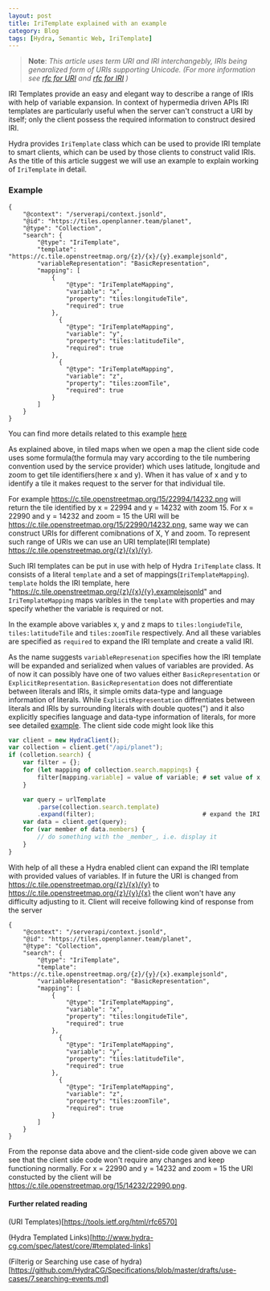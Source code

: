 ```yaml
---
layout: post
title: IriTemplate explained with an example
category: Blog
tags: [Hydra, Semantic Web, IriTemplate]
---
```

>**Note**: *This article uses term URI and IRI interchangebly, IRIs being genaralized form of URIs supporting Unicode. (For 
 more information see [rfc for URI](https://tools.ietf.org/html/rfc3986) and [rfc for IRI](https://www.ietf.org/rfc/rfc3987.txt) )*

IRI Templates provide an easy and elegant way to describe a range of IRIs with help of variable expansion.
In context of hypermedia driven APIs IRI templates are particularly useful when the server can't construct a URI by itself; only 
the client possess the required information to construct desired IRI.

Hydra provides `IriTemplate` class which can be used to provide IRI template to smart clients, which can be used by those clients 
to construct valid IRIs. As the title of this article suggest we will use an example to explain working of `IriTemplate` in detail.

### Example
```
{
    "@context": "/serverapi/context.jsonld",
    "@id": "https://tiles.openplanner.team/planet",
    "@type": "Collection",
    "search": {
        "@type": "IriTemplate",
        "template": "https://c.tile.openstreetmap.org/{z}/{x}/{y}.examplejsonld",
        "variableRepresentation": "BasicRepresentation",
        "mapping": [
            {
                "@type": "IriTemplateMapping",
                "variable": "x",
                "property": "tiles:longitudeTile",
                "required": true
            },
              {
                "@type": "IriTemplateMapping",
                "variable": "y",
                "property": "tiles:latitudeTile",
                "required": true
            },
              {
                "@type": "IriTemplateMapping",
                "variable": "z",
                "property": "tiles:zoomTile",
                "required": true
            }
        ]
    }
}
``` 
You can find more details related to this example [here](https://github.com/HydraCG/Specifications/issues/171)

As explained above, in tiled maps when we open a map the client side code uses some formula(the formula may vary according to the tile numbering convention used by the service provider) which uses latitude, longitude and zoom to get tile identifiers(here x and y). When it has value of x and y to identify a tile it makes request to the server for that individual tile.

For example https://c.tile.openstreetmap.org/15/22994/14232.png will return the tile identified by x = 22994 and y = 14232 with zoom 15.
For x = 22990 and y = 14232 and zoom = 15 the URI will be https://c.tile.openstreetmap.org/15/22990/14232.png, same way we can construct URIs for different comibnations of X, Y and zoom. To represent such range of URIs we can use an URI template(IRI template) https://c.tile.openstreetmap.org/{z}/{x}/{y}.

Such IRI templates can be put in use with help of Hydra `IriTemplate` class. It consists of a literal `template` and a set of mappings(`IriTemplateMapping`). `template` holds the IRI template, here "https://c.tile.openstreetmap.org/{z}/{x}/{y}.examplejsonld" and `IriTemplateMapping` maps varibles in the `template` with properties and may specify whether the variable is required or not.

In the example above variables x, y and z maps to `tiles:longiudeTile`, `tiles:latitudeTile` and `tiles:zoomTile` respectively. And all these variables are specified as `required` to expand the IRI template and create a valid IRI.

As the name suggests `variableRepresenation` specifies how the IRI template will be expanded and serialized when values of variables are provided.
As of now it can possibly have one of two values either `BasicRepresentation` or `ExplicitRepresentation`.
`BasicRepresentation` does not differentiate between literals and IRIs, it simple omits data-type and language information of
literals. While `ExplicitRepresentation` diffrentiates between literals and IRIs by surrounding literals with double quotes(")
and it also explicitly specifies language and data-type information of literals, for more see detailed [example](http://www.hydra-cg.com/spec/latest/core/#ex-16-the-different-variable-representations).
The client side code might look like this
```js
var client = new HydraClient();
var collection = client.get("/api/planet");
if (colletion.search) {
    var filter = {};
    for (let mapping of collection.search.mappings) {
        filter[mapping.variable] = value of variable; # set value of x, y and z
    }

    var query = urlTemplate
        .parse(collection.search.template)
        .expand(filter);                              # expand the IRI
    var data = client.get(query);
    for (var member of data.members) {
        // do something with the _member_, i.e. display it
    }
}
```
With help of all these a Hydra enabled client can expand the IRI template with provided values of variables. If in future the URI is changed from https://c.tile.openstreetmap.org/{z}/{x}/{y} to https://c.tile.openstreetmap.org/{z}/{y}/{x} the client won't have any difficulty adjusting to it. Client will receive following kind of response from the server
```
{
    "@context": "/serverapi/context.jsonld",
    "@id": "https://tiles.openplanner.team/planet",
    "@type": "Collection",
    "search": {
        "@type": "IriTemplate",
        "template": "https://c.tile.openstreetmap.org/{z}/{y}/{x}.examplejsonld",
        "variableRepresentation": "BasicRepresentation",
        "mapping": [
            {
                "@type": "IriTemplateMapping",
                "variable": "x",
                "property": "tiles:longitudeTile",
                "required": true
            },
              {
                "@type": "IriTemplateMapping",
                "variable": "y",
                "property": "tiles:latitudeTile",
                "required": true
            },
              {
                "@type": "IriTemplateMapping",
                "variable": "z",
                "property": "tiles:zoomTile",
                "required": true
            }
        ]
    }
}
``` 
From the reponse data above and the client-side code given above we can see that the client side code won't require any changes and keep functioning normally. For x = 22990 and y = 14232 and zoom = 15 the URI constucted by the client will be https://c.tile.openstreetmap.org/15/14232/22990.png.

#### Further related reading

(URI Templates)[https://tools.ietf.org/html/rfc6570]

(Hydra Templated Links)[http://www.hydra-cg.com/spec/latest/core/#templated-links]

(Filterig or Searching use case of hydra)[https://github.com/HydraCG/Specifications/blob/master/drafts/use-cases/7.searching-events.md]

